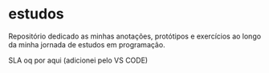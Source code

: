 # estudos
Repositório dedicado as minhas anotações, protótipos e exercícios ao longo da minha jornada de estudos em programação.   

SLA oq por aqui (adicionei pelo VS CODE)